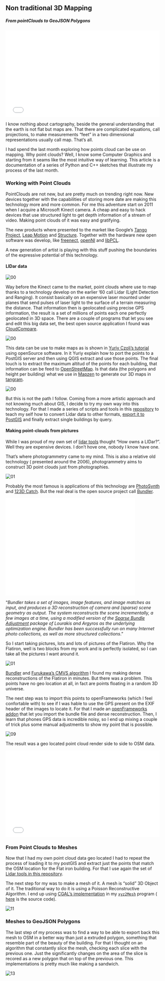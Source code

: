 ## Non traditional 3D Mapping
##### From pointClouds to GeoJSON Polygons

<iframe src="//player.vimeo.com/video/111857991" width="500" height="281" frameborder="0" webkitallowfullscreen mozallowfullscreen allowfullscreen></iframe>

I know nothing about cartography, beside the general understanding that the earth is not flat but maps are. That there are complicated equations, call projections, to make measurements “feet” in a two dimensional representations usually call map. That’s all.  

I had spend the last month exploring how points cloud can be use on mapping. Why point clouds? Well, I know some Computer Graphics and starting from it seams like the most intuitive way of learning. This article is a documentation of a series of Python and C++ sketches that illustrate my process of the last month.


### Working with Point Clouds

PointClouds are not new, but are pretty much on trending right now. New devices together with the capabilities of storing more date are making this technology more and more common. For me this adventure start on 2011 when I acquire a Microsoft Kinect camera. A cheap and easy to hack devices that use structured light to get depth information of a stream of video. Making point clouds of it was easy and gratifying.

The new products where presented to the market like Google’s [Tango Project](https://www.google.com/atap/projecttango/#project), [Leap Motion](https://www.leapmotion.com/) and [Structure](http://structure.io/). Together with the hardware new open software was develop, like 
[freenect](http://openkinect.org/wiki/Main_Page), [openNI](http://structure.io/openni) and [libPCL](http://pointclouds.org/).

A new generation of artist is playing with this stuff pushing the boundaries of the expressive potential of this technology.

#### LIDar data

![00](images/00.jpg)

Way before the Kinect came to the market, point clouds where use to map thanks to a technology develop on the earlier ’60 call Lidar (Light Detection and Ranging). It consist basically on an expensive laser mounted under planes that send pulses of laser light to the surface of a terrain measuring the distance. That information then is geolocated using precise GPS information, the result is a set of millions of points each one perfectly geolocated in 3D space. There are a couple of programs that let you see and edit this big data set, the best open source application I found was [CloudCompare](http://www.danielgm.net/cc/).

![00](images/00a.jpg)

This data can be use to make maps as is shown in [Yuriy Czoli’s tutorial](https://gist.github.com/YKCzoli/3605e014b8ed09a571e5) using openSource software. In it Yuriy explain how to port the points to a PostGIS server and then using QGIS extract and use those points. The final touch is to extract the maximum altitud of the points for each building, that information can be feed to [OpenStreetMap](http://www.openstreetmap.org/). Is that data (the polygons and height per building) what we use in [Mapzen](www.mapzen.com) to generate our 3D maps in [tangram](https://mapzen.com/tangram#mapzen,40.70531887544228,-74.00976419448854,16).

![00](images/00b.png)

But this is not the path I follow. Coming from a more artistic approach and not knowing much about GIS, I decide to try my own way into this technology. For that I made a series of scripts and tools in this [repository](https://github.com/tangrams/LIDar-tools) to teach my self how to convert Lidar data to other formats, [export it to PostGIS](https://gist.github.com/patriciogonzalezvivo/229c5cd4001c2ed45ec6) and finally extract single buildings by query.

#### Making point-clouds from pictures

While I was proud of my own set of [lidar tools](https://github.com/tangrams/LIDar-tools) thought “How owns a LIDar?”. Well they are expensive devices. I don’t hove one, nobody I know have one.

That’s where photogrammetry came to my mind. This is also a relative old technology ( presented around the 2006), photogrammetry aims to construct 3D point clouds just from photographies. 

![01](images/01.jpg)

Probably the most famous is applications of this technology are [PhotoSynth](https://photosynth.net/) and [123D Catch](http://www.123dapp.com/catch). But the real deal is the open source project call [Bundler](http://www.cs.cornell.edu/~snavely/bundler/).

<iframe width="420" height="315" src="//www.youtube.com/embed/vpTEobpYoTg" frameborder="0" allowfullscreen></iframe>

“*Bundler takes a set of images, image features, and image matches as input, and produces a 3D reconstruction of camera and (sparse) scene geometry as output. The system reconstructs the scene incrementally, a few images at a time, using a modified version of the [Sparse Bundle Adjustment](http://users.ics.forth.gr/~lourakis/sba/) package of Lourakis and Argyros as the underlying optimization engine. Bundler has been successfully run on many Internet photo collections, as well as more structured collections*.”

So I start taking pictures, lots and lots of pictures of the Flatiron. Why the Flatiron, well is two blocks from my work and is perfectly isolated, so I can take all the pictures I want around it.

![01](images/01a.gif)

[Bundler](http://www.cs.cornell.edu/~snavely/bundler/) and [Furukawa’s CMVS algorithm](http://www.di.ens.fr/cmvs/) I found my making dense reconstructions of the Flatiron in minutes. But there was a problem. This points have no geo location at all, in fact are points floating in a random 3D universe.

The next step was to import this points to openFrameworks (which I feel confortable with) to see if I was hable to use the GPS present on the EXIF header of the images to locate it. For that I made an [openFrameworks addon](https://github.com/patriciogonzalezvivo/ofxBundle) that let you import the bundle file and dense reconstruction. Then, I learn that phones GPS data is incredible noisy, so I end up mixing a couple of trick plus some manual adjustments to show my point that is possible.

![09](images/09.png)

The result was a geo located point cloud render side to side to OSM data. 

<iframe src="//player.vimeo.com/video/110926839" width="500" height="281" frameborder="0" webkitallowfullscreen mozallowfullscreen allowfullscreen></iframe>

### From Point Clouds to Meshes

Now that I had my own point cloud data geo located I had to repeat the process of loading it to my postGIS and extract just the points that match the OSM location for the Flat iron building. For that I use again the set of [Lidar tools in this repository](https://github.com/tangrams/LIDar-tools).

The next step for my was to make a mesh of it. A mesh is “solid” 3D Object of it. The traditional way to do it is using a Poisson Reconstructive Algorithm. I end up using [CGAL’s implementation](http://doc.cgal.org/latest/Surface_reconstruction_points_3/) in my [```xyz2Mesh```](https://github.com/tangrams/LIDar-tools/tree/master/xyz2mesh) program ( [here](https://github.com/tangrams/LIDar-tools/tree/master/xyz2mesh) is the source code).

![11](images/11.gif)


### Meshes to GeoJSON Polygons

The last step of my process was to find a way to be able to export back this mesh to OSM in a better way than just a extruded polygon, something that resemble part of the beauty of the building. For that I thought on an algorithm that constantly slice the mesh, checking each slice with the previous one. Just the significantly changes on the area of the slice is recored as a new polygon that on top of the previous one. This implementations is pretty much like making a sandwich.

![13](images/13.gif)



